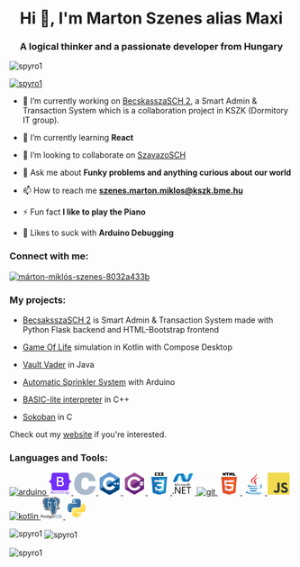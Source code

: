 <h1 align="center">Hi 👋, I'm Marton Szenes alias Maxi</h1>
<h3 align="center">A logical thinker and a passionate developer from Hungary</h3>

<p align="left"> <img src="https://komarev.com/ghpvc/?username=spyro1&label=Profile%20views&color=0e75b6&style=flat" alt="spyro1" /> </p>

<p align="left"> <a href="https://github.com/ryo-ma/github-profile-trophy"><img src="https://github-profile-trophy.vercel.app/?username=spyro1" alt="spyro1" /></a> </p>

- 🔭 I’m currently working on [BecskasszaSCH 2](https://git.sch.bme.hu/kszk/devteam/becskasszasch-2), a Smart Admin & Transaction System which is a collaboration project in KSZK (Dormitory IT group).

- 🌱 I’m currently learning **React**

- 👯 I’m looking to collaborate on [SzavazoSCH](https://git.sch.bme.hu/kszk/devteam/szavazosch)

- 💬 Ask me about **Funky problems and anything curious about our world**

- 📫 How to reach me **szenes.marton.miklos@kszk.bme.hu**

- ⚡ Fun fact **I like to play the Piano**

- 🥸 Likes to suck with **Arduino Debugging**

<h3 align="left">Connect with me:</h3>
<p align="left">
<a href="https://linkedin.com/in/márton-miklós-szenes-8032a433b" target="blank"><img align="center" src="https://raw.githubusercontent.com/rahuldkjain/github-profile-readme-generator/master/src/images/icons/Social/linked-in-alt.svg" alt="márton-miklós-szenes-8032a433b" height="30" width="40" /></a>
</p>

<h3 align="left"> My projects: </h3>

- [BecsaksszaSCH 2](https://git.sch.bme.hu/kszk/devteam/becskasszasch-2) is Smart Admin & Transaction System made with Python Flask backend and HTML-Bootstrap frontend

- [Game Of Life](https://github.com/Spyro1/GameOfLife-kotlin) simulation in Kotlin with Compose Desktop

- [Vault Vader](https://github.com/Spyro1/Vault-Vader) in Java

- [Automatic Sprinkler System](https://github.com/Spyro1/SprinkleSystem) with Arduino

- [BASIC-lite interpreter](https://github.com/Spyro1/Basic-Lite-Interpreter) in C++

- [Sokoban](https://github.com/Spyro1/Sokoban) in C

Check out my [website](https://spyro1.github.io) if you're interested.


<h3 align="left">Languages and Tools:</h3>
<p align="left"> <a href="https://www.arduino.cc/" target="_blank" rel="noreferrer"> <img src="https://cdn.worldvectorlogo.com/logos/arduino-1.svg" alt="arduino" width="40" height="40"/> </a> <a href="https://getbootstrap.com" target="_blank" rel="noreferrer"> <img src="https://raw.githubusercontent.com/devicons/devicon/master/icons/bootstrap/bootstrap-plain-wordmark.svg" alt="bootstrap" width="40" height="40"/> </a> <a href="https://www.cprogramming.com/" target="_blank" rel="noreferrer"> <img src="https://raw.githubusercontent.com/devicons/devicon/master/icons/c/c-original.svg" alt="c" width="40" height="40"/> </a> <a href="https://www.w3schools.com/cpp/" target="_blank" rel="noreferrer"> <img src="https://raw.githubusercontent.com/devicons/devicon/master/icons/cplusplus/cplusplus-original.svg" alt="cplusplus" width="40" height="40"/> </a> <a href="https://www.w3schools.com/cs/" target="_blank" rel="noreferrer"> <img src="https://raw.githubusercontent.com/devicons/devicon/master/icons/csharp/csharp-original.svg" alt="csharp" width="40" height="40"/> </a> <a href="https://www.w3schools.com/css/" target="_blank" rel="noreferrer"> <img src="https://raw.githubusercontent.com/devicons/devicon/master/icons/css3/css3-original-wordmark.svg" alt="css3" width="40" height="40"/> </a> <a href="https://dotnet.microsoft.com/" target="_blank" rel="noreferrer"> <img src="https://raw.githubusercontent.com/devicons/devicon/master/icons/dot-net/dot-net-original-wordmark.svg" alt="dotnet" width="40" height="40"/> </a> <a href="https://git-scm.com/" target="_blank" rel="noreferrer"> <img src="https://www.vectorlogo.zone/logos/git-scm/git-scm-icon.svg" alt="git" width="40" height="40"/> </a> <a href="https://www.w3.org/html/" target="_blank" rel="noreferrer"> <img src="https://raw.githubusercontent.com/devicons/devicon/master/icons/html5/html5-original-wordmark.svg" alt="html5" width="40" height="40"/> </a> <a href="https://www.java.com" target="_blank" rel="noreferrer"> <img src="https://raw.githubusercontent.com/devicons/devicon/master/icons/java/java-original.svg" alt="java" width="40" height="40"/> </a> <a href="https://developer.mozilla.org/en-US/docs/Web/JavaScript" target="_blank" rel="noreferrer"> <img src="https://raw.githubusercontent.com/devicons/devicon/master/icons/javascript/javascript-original.svg" alt="javascript" width="40" height="40"/> </a> <a href="https://kotlinlang.org" target="_blank" rel="noreferrer"> <img src="https://www.vectorlogo.zone/logos/kotlinlang/kotlinlang-icon.svg" alt="kotlin" width="40" height="40"/> </a> <a href="https://www.postgresql.org" target="_blank" rel="noreferrer"> <img src="https://raw.githubusercontent.com/devicons/devicon/master/icons/postgresql/postgresql-original-wordmark.svg" alt="postgresql" width="40" height="40"/> </a> <a href="https://www.python.org" target="_blank" rel="noreferrer"> <img src="https://raw.githubusercontent.com/devicons/devicon/master/icons/python/python-original.svg" alt="python" width="40" height="40"/> </a> </p>

<p><img align="left" src="https://github-readme-stats.vercel.app/api/top-langs?username=spyro1&show_icons=true&theme=dark&locale=en&layout=compact" alt="spyro1" /></p>

<p>&nbsp;<img align="center" src="https://github-readme-stats.vercel.app/api?username=spyro1&show_icons=true&theme=dark&locale=en" alt="spyro1" /></p>

<p><img align="center" src="https://github-readme-streak-stats.herokuapp.com/?user=spyro1&theme=dark" alt="spyro1" /></p>
